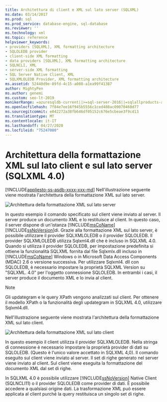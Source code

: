```yaml
---
title: Architettura di client e XML sul lato server (SQLXML)
ms.date: 03/14/2017
ms.prod: sql
ms.prod_service: database-engine, sql-database
ms.reviewer: ''
ms.technology: xml
ms.topic: reference
helpviewer_keywords:
- providers [SQLXML], XML formatting architecture
- SQLOLEDB provider
- client-side XML formatting
- data providers [SQLXML], XML formatting architecture
- SQLNCLI, XML
- server-side XML formatting
- SQL Server Native Client, XML
- SQLXMLOLEDB Provider, XML formatting architecture
ms.assetid: 52440d9e-89fd-4c15-a008-a1ea99f41387
author: MightyPen
ms.author: genemi
ms.custom: seo-lt-2019
monikerRange: =azuresqldb-current||>=sql-server-2016||=sqlallproducts-allversions||>=sql-server-linux-2017||=azuresqldb-mi-current
ms.openlocfilehash: 7f84e7ee16f945b5556c1ced480ac09070460d77
ms.sourcegitcommit: e042272a38fb646df05152c676e5cbeae3f9cd13
ms.translationtype: MT
ms.contentlocale: it-IT
ms.lasthandoff: 04/27/2020
ms.locfileid: "75247080"
---
```

# <a name="architecture-of-client-side-and-server-side-xml-formatting-sqlxml-40"></a>Architettura della formattazione XML sul lato client e sul lato server (SQLXML 4.0)
[!INCLUDE[appliesto-ss-asdb-xxxx-xxx-md](../../../includes/appliesto-ss-asdb-xxxx-xxx-md.md)]
  Nell'illustrazione seguente viene mostrata l'architettura della formattazione XML sul lato server.  
  
 ![Architettura della formattazione XML sul lato server](../../../relational-databases/sqlxml/formatting/media/serversidexml.gif "Architettura della formattazione XML sul lato server")  
  
 In questo esempio il comando specificato sul client viene inviato al server. Il server produce un documento XML e lo restituisce al client. In questo caso, il server dispone di un'istanza [!INCLUDE[msCoName](../../../includes/msconame-md.md)] [!INCLUDE[ssNoVersion](../../../includes/ssnoversion-md.md)]di. Grazie alla formattazione XML sul lato server, è possibile utilizzare il provider SQLXMLOLEDB o il provider SQLOLEDB.  Il provider SQLXMLOLEDB utilizza Sqlxml4.dll che è incluso in SQLXML 4.0. Quando si utilizza il provider SQLOLEDB, per impostazione predefinita si ottiene la funzionalità SQLXML fornita dal file Sqlxmlx.dll incluso in [!INCLUDE[msCoName](../../../includes/msconame-md.md)] Windows o in Microsoft Data Access Components (MDAC) 2.6 o versione successiva. Per utilizzare Sqlxml4. dll con SQLOLEDB, è necessario impostare la proprietà SQLXML Version su "SQLXML. 4.0" per l'oggetto connessione SQLOLEDB. In entrambi i casi, il server produce il documento XML e lo invia al client.  
  
> [!NOTE]  
>  Gli updategram e le query XPath vengono analizzati sul client. Per ottenere il modello XPath o la funzionalità degli updategram in SQLXML 4.0, utilizzare Sqlxml4.dll.  
  
 Nell'illustrazione seguente viene mostrata l'architettura della formattazione XML sul lato client.  
  
 ![Architettura della formattazione XML sul lato client](../../../relational-databases/sqlxml/formatting/media/clientsidexml.gif "Architettura della formattazione XML sul lato client")  
  
 In questo esempio il client utilizza il provider SQLXMLOLEDB. Nella stringa di connessione è necessario impostare la proprietà provider di dati su SQLOLEDB. (Questo è l'unico valore accettato in SQLXML 4,0). Il comando eseguito sul client viene inviato al server. Il set di righe generato nel server viene inviato al client. Sul client viene eseguita la formattazione del documento XML dal set di righe.  
  
 In SQLXML 4.0 è possibile utilizzare [!INCLUDE[ssNoVersion](../../../includes/ssnoversion-md.md)] Native Client (SQLNCLI11) o il provider SQLOLEDB come provider di dati. È possibile accedere a qualsiasi origine dati. La trasformazione XML può essere applicata al client purché la query restituisca un singolo set di righe.  
  
  
